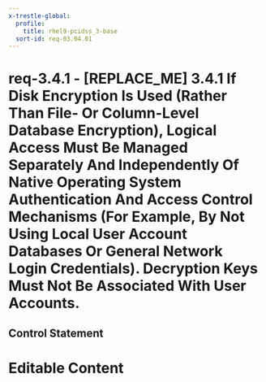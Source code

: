 ```yaml
---
x-trestle-global:
  profile:
    title: rhel9-pcidss_3-base
  sort-id: req-03.04.01
---
```


# req-3.4.1 - \[REPLACE_ME\] 3.4.1 If Disk Encryption Is Used (Rather Than File- Or Column-Level Database Encryption), Logical Access Must Be Managed Separately And Independently Of Native Operating System Authentication And Access Control Mechanisms (For Example, By Not Using Local User Account Databases Or General Network Login Credentials). Decryption Keys Must Not Be Associated With User Accounts.

## Control Statement

# Editable Content

<!-- Make additions and edits below -->
<!-- The above represents the contents of the control as received by the profile, prior to additions. -->
<!-- If the profile makes additions to the control, they will appear below. -->
<!-- The above markdown may not be edited but you may edit the content below, and/or introduce new additions to be made by the profile. -->
<!-- If there is a yaml header at the top, parameter values may be edited. Use --set-parameters to incorporate the changes during assembly. -->
<!-- The content here will then replace what is in the profile for this control, after running profile-assemble. -->
<!-- The current profile has no added parts for this control, but you may add new ones here. -->
<!-- Each addition must have a heading either of the form ## Control my_addition_name -->
<!-- or ## Part a. (where the a. refers to one of the control statement labels.) -->
<!-- "## Control" parts are new parts added after the statement part. -->
<!-- "## Part" parts are new parts added into the top-level statement part with that label. -->
<!-- Subparts may be added with nested hash levels of the form ### My Subpart Name -->
<!-- underneath the parent ## Control or ## Part being added -->
<!-- See https://oscal-compass.github.io/compliance-trestle/tutorials/ssp_profile_catalog_authoring/ssp_profile_catalog_authoring for guidance. -->
